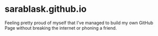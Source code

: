 # sarablask.github.io
Feeling pretty proud of myself that I've managed to build my own GitHub Page without breaking the internet or phoning a friend.
